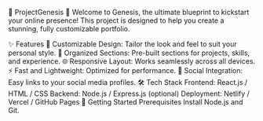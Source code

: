🌟 ProjectGenesis 🚀
Welcome to Genesis, the ultimate blueprint to kickstart your online presence! This project is designed to help you create a stunning, fully customizable portfolio.

✨ Features
🎨 Customizable Design: Tailor the look and feel to suit your personal style.
📂 Organized Sections: Pre-built sections for projects, skills, and experience.
🌐 Responsive Layout: Works seamlessly across all devices.
⚡ Fast and Lightweight: Optimized for performance.
🔗 Social Integration: Easy links to your social media profiles.
🛠️ Tech Stack
Frontend: React.js / HTML / CSS
Backend: Node.js / Express.js (optional)
Deployment: Netlify / Vercel / GitHub Pages
🚀 Getting Started
Prerequisites
Install Node.js and Git.
